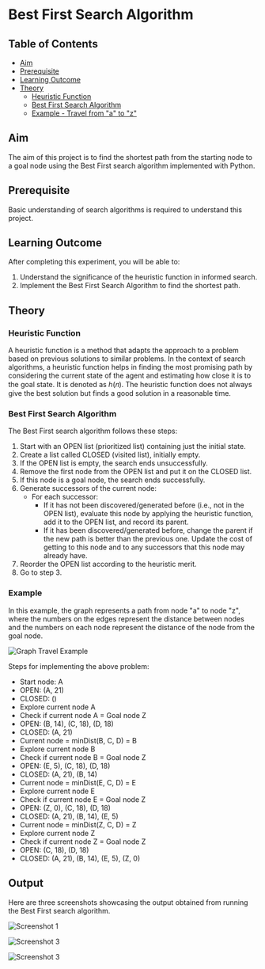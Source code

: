 # Best First Search Algorithm

## Table of Contents
- [Aim](#aim)
- [Prerequisite](#prerequisite)
- [Learning Outcome](#learning-outcome)
- [Theory](#theory)
  - [Heuristic Function](#heuristic-function)
  - [Best First Search Algorithm](#best-first-search-algorithm)
  - [Example - Travel from "a" to "z"](#Example)

## Aim
The aim of this project is to find the shortest path from the starting node to a goal node using the Best First search algorithm implemented with Python.

## Prerequisite
Basic understanding of search algorithms is required to understand this project.

## Learning Outcome
After completing this experiment, you will be able to:
1. Understand the significance of the heuristic function in informed search.
2. Implement the Best First Search Algorithm to find the shortest path.

## Theory

### Heuristic Function
A heuristic function is a method that adapts the approach to a problem based on previous solutions to similar problems. In the context of search algorithms, a heuristic function helps in finding the most promising path by considering the current state of the agent and estimating how close it is to the goal state. It is denoted as ℎ(𝑛). The heuristic function does not always give the best solution but finds a good solution in a reasonable time.

### Best First Search Algorithm
The Best First search algorithm follows these steps:
1. Start with an OPEN list (prioritized list) containing just the initial state.
2. Create a list called CLOSED (visited list), initially empty.
3. If the OPEN list is empty, the search ends unsuccessfully.
4. Remove the first node from the OPEN list and put it on the CLOSED list.
5. If this node is a goal node, the search ends successfully.
6. Generate successors of the current node:
   - For each successor:
     - If it has not been discovered/generated before (i.e., not in the OPEN list), evaluate this node by applying the heuristic function, add it to the OPEN list, and record its parent.
     - If it has been discovered/generated before, change the parent if the new path is better than the previous one. Update the cost of getting to this node and to any successors that this node may already have.
7. Reorder the OPEN list according to the heuristic merit.
8. Go to step 3.

### Example
In this example, the graph represents a path from node "a" to node "z", where the numbers on the edges represent the distance between nodes and the numbers on each node represent the distance of the node from the goal node.

![Graph Travel Example](https://user-images.githubusercontent.com/57552973/207903823-cacbd80e-80fe-4ff8-b2a9-d269ab949a8a.png)

Steps for implementing the above problem:
- Start node: A
- OPEN: (A, 21)
- CLOSED: ()
- Explore current node A
- Check if current node A = Goal node Z
- OPEN: (B, 14), (C, 18), (D, 18)
- CLOSED: (A, 21)
- Current node = minDist(B, C, D) = B
- Explore current node B
- Check if current node B = Goal node Z
- OPEN: (E, 5), (C, 18), (D, 18)
- CLOSED: (A, 21), (B, 14)
- Current node = minDist(E, C, D) = E
- Explore current node E
- Check if current node E = Goal node Z
- OPEN: (Z, 0), (C, 18), (D, 18)
- CLOSED: (A, 21), (B, 14), (E, 5)
- Current node = minDist(Z, C, D) = Z
- Explore current node Z
- Check if current node Z = Goal node Z
- OPEN: (C, 18), (D, 18)
- CLOSED: (A, 21), (B, 14), (E, 5), (Z, 0)

## Output
Here are three screenshots showcasing the output obtained from running the Best First search algorithm.

![Screenshot 1](https://user-images.githubusercontent.com/57552973/207904053-77fda6a1-dd01-4a12-b9b0-ad12787d5c8d.png)

![Screenshot 3](https://user-images.githubusercontent.com/57552973/207904113-9eb58a08-d739-4bcc-8aeb-adc706c670e4.png)

![Screenshot 3](https://user-images.githubusercontent.com/57552973/207904240-56b9cd48-eb16-44b3-a718-d8500f53c202.png)
